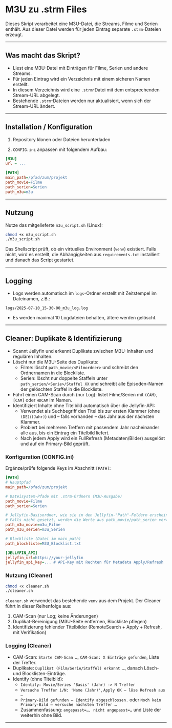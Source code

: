 # M3U zu .strm Files

Dieses Skript verarbeitet eine M3U-Datei, die Streams, Filme und Serien enthält. Aus dieser Datei werden für jeden Eintrag separate `.strm`-Dateien erzeugt.

---

## Was macht das Skript?

- Liest eine M3U-Datei mit Einträgen für Filme, Serien und andere Streams.
- Für jeden Eintrag wird ein Verzeichnis mit einem sicheren Namen erstellt.
- In diesem Verzeichnis wird eine `.strm`-Datei mit dem entsprechenden Stream-URL abgelegt.
- Bestehende `.strm`-Dateien werden nur aktualisiert, wenn sich der Stream-URL ändert.

---

## Installation / Konfiguration

1. Repository klonen oder Dateien herunterladen

2.  `CONFIG.ini` anpassen mit folgendem Aufbau:

```ini
[M3U]
url = ...

[PATH]
main_path=/pfad/zum/projekt
path_movie=Filme
path_serien=Serien
path_m3u=m3u
```

---

## Nutzung

Nutze das mitgelieferte `m3u_script.sh` (Linux):

```bash
chmod +x m3u_script.sh
./m3u_script.sh
```

Das Shellscript prüft, ob ein virtuelles Environment (`venv`) existiert. Falls nicht, wird es erstellt, die Abhängigkeiten aus `requirements.txt` installiert und danach das Script gestartet.

---

## Logging

- Logs werden automatisch im `logs`-Ordner erstellt mit Zeitstempel im Dateinamen, z.B.:

```
logs/2025-07-10_15-30-00_m3u_log.log
```

- Es werden maximal 10 Logdateien behalten, ältere werden gelöscht.

---

## Cleaner: Duplikate & Identifizierung

- Scannt Jellyfin und erkennt Duplikate zwischen M3U-Inhalten und regulären Inhalten.
- Löscht nur die M3U-Seite des Duplikats:
  - Filme: löscht `path_movie/<Filmordner>` und schreibt den Ordnernamen in die Blockliste.
  - Serien: löscht nur doppelte Staffeln unter `path_serien/<Serie>/Staffel XX` und schreibt alle Episoden-Namen der gelöschten Staffel in die Blockliste.
- Führt einen CAM-Scan durch (nur Log): listet Filme/Serien mit `(CAM)`, `[CAM]` oder `HDCAM` im Namen.
- Identifiziert Inhalte ohne Titelbild automatisch über die Jellyfin-API:
  - Verwendet als Suchbegriff den Titel bis zur ersten Klammer (ohne `(DE)`/`(Jahr)`) und – falls vorhanden – das Jahr aus der nächsten Klammer.
  - Probiert bei mehreren Treffern mit passendem Jahr nacheinander alle aus, bis ein Eintrag ein Titelbild liefert.
  - Nach jedem Apply wird ein FullRefresh (Metadaten/Bilder) ausgelöst und auf ein Primary-Bild geprüft.

### Konfiguration (CONFIG.ini)

Ergänze/prüfe folgende Keys im Abschnitt `[PATH]`:

```ini
[PATH]
# Hauptpfad
main_path=/pfad/zum/projekt

# Dateisystem-Pfade mit .strm-Ordnern (M3U-Ausgabe)
path_movie=Filme
path_serien=Serien

# Jellyfin-Basisordner, wie sie in den Jellyfin-"Path"-Feldern erscheinen (M3U-Seite)
# Falls nicht gesetzt, werden die Werte aus path_movie/path_serien verwendet.
path_m3u_movie=m3u_Filme
path_m3u_serien=m3u_Serien

# Blockliste (Datei im main_path)
path_blockliste=M3U_Blocklist.txt

[JELLYFIN_API]
jellyfin_url=https://your-jellyfin
jellyfin_api_key=... # API-Key mit Rechten für Metadata Apply/Refresh
```

### Nutzung (Cleaner)

```bash
chmod +x cleaner.sh
./cleaner.sh
```

`cleaner.sh` verwendet das bestehende `venv` aus dem Projekt. Der Cleaner führt in dieser Reihenfolge aus:
1. CAM-Scan (nur Log; keine Änderungen)
2. Duplikat-Bereinigung (M3U-Seite entfernen, Blockliste pflegen)
3. Identifizierung fehlender Titelbilder (RemoteSearch + Apply + Refresh, mit Verifikation)

### Logging (Cleaner)

- CAM-Scan: `Starte CAM-Scan …`, `CAM-Scan: X Einträge gefunden`, Liste der Treffer.
- Duplikate: `Duplikat (Film/Serie/Staffel) erkannt …`, danach Lösch- und Blocklisten-Einträge.
- Identify (ohne Titelbild):
  - `Identify: Movie/Series 'Basis' (Jahr) -> N Treffer`
  - `Versuche Treffer i/N: 'Name (Jahr)'`, `Apply OK – löse Refresh aus …`
  - `Primary-Bild gefunden – Identify abgeschlossen.` oder `Noch kein Primary-Bild – versuche nächsten Treffer …`
  - Zusammenfassung: `angepasst=…, nicht angepasst=…` und Liste der weiterhin ohne Bild.

---
